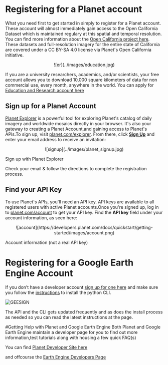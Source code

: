 # Registering for a Planet account

What you need first to get started in simply to register for a Planet account. These account will almost immediately gain access to the Open California Dataset which is maintained regulary at this spatial and temporal resolution. You can find more information about the [Open California project here](https://www.planet.com/products/open-california/). These datasets and full-resolution imagery for the entire state of California are covered under a CC BY-SA 4.0 license via Planet's Open California initiative.

<center>![er](../images/education.jpg)</center>

If you are a university researchers, academics, and/or  scientists, your free account allows you to download 10,000 square kilometers of data for non commercial use, every month, anywhere in the world. You can apply for [Education and Research account here](https://www.planet.com/markets/education-and-research/)

## Sign up for a Planet Account

[Planet Explorer](https://www.planet.com/products/explorer/) is a powerful tool for exploring Planet's catalog of daily imagery and worldwide mosaics
directly in your browser. It's also your gateway to creating a Planet Account,and gaining access to Planet's APIs.To sign up, visit [planet.com/explorer](https://www.planet.com/explorer/). From there, click **[Sign Up](https://www.planet.com/login/?mode=signup)** and enter your email address to receive an invitation:

<center>![signup](../images/planet_signup.jpg)</center>

Sign up with Planet Explorer

Check your email &amp; follow the directions to complete the registration process.

## Find your API Key
To use Planet's APIs, you'll need an API key. API keys are available to all registered users with active Planet accounts.Once you're signed up, log in to
[planet.com/account](https://www.planet.com/account/) to get your API key. Find the **API key** field under your account information, as seen here:

<center>![account](https://developers.planet.com/docs/quickstart/getting-started/images/account.png)</center>

Account information (not a real API key)


# Registering for a Google Earth Engine Account
If you don’t have a developer account [sign up for one here](https://signup.earthengine.google.com/) and make sure you follow the [instructions](https://developers.google.com/earth-engine/python_install_manual) to install the python CLI.

![GEESIGN](https://ibin.co/3wouB1SOnVDl.jpg)

The API and the CLI gets updated frequently and as does the install process as needed so you can read the latest instructions at the page.


#Getting Help with Planet and Google Earth Engine
Both Planet and Google Earth Engine maintain a developer page for you to find out more information,test tutorials along with housing a few quick FAQ(s)

You can find [Planet Developer Site here](https://developers.planet.com/)

and offcourse the [Earth Engine Developers Page](https://developers.google.com/earth-engine/)

